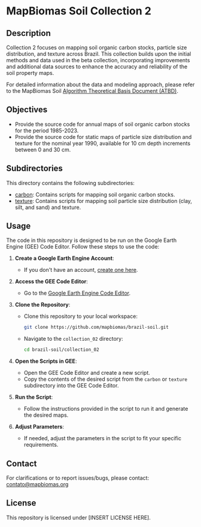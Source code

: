 # MapBiomas Soil Collection 2

## Description
Collection 2 focuses on mapping soil organic carbon stocks, particle size distribution, and texture across Brazil. This collection builds upon the initial methods and data used in the beta collection, incorporating improvements and additional data sources to enhance the accuracy and reliability of the soil property maps.

For detailed information about the data and modeling approach, please refer to the MapBiomas Soil [Algorithm Theoretical Basis Document (ATBD)](https://brasil.mapbiomas.org/metodo-mapbiomas-solo/).

## Objectives
* Provide the source code for annual maps of soil organic carbon stocks for the period 1985-2023.
* Provide the source code for static maps of particle size distribution and texture for the nominal year 1990, available for 10 cm depth increments between 0 and 30 cm.

## Subdirectories
This directory contains the following subdirectories:

* [carbon](./carbon/): Contains scripts for mapping soil organic carbon stocks.
* [texture](./texture/): Contains scripts for mapping soil particle size distribution (clay, silt, and sand) and texture.

## Usage
The code in this repository is designed to be run on the Google Earth Engine (GEE) Code Editor. Follow these steps to use the code:

1. **Create a Google Earth Engine Account**:
   * If you don't have an account, [create one here](https://signup.earthengine.google.com/).

2. **Access the GEE Code Editor**:
   * Go to the [Google Earth Engine Code Editor](https://code.earthengine.google.com/).

3. **Clone the Repository**:
   * Clone this repository to your local workspace:
     ```sh
     git clone https://github.com/mapbiomas/brazil-soil.git
     ```
   * Navigate to the `collection_02` directory:
     ```sh
     cd brazil-soil/collection_02
     ```

4. **Open the Scripts in GEE**:
   * Open the GEE Code Editor and create a new script.
   * Copy the contents of the desired script from the `carbon` or `texture` subdirectory into the GEE Code Editor.

5. **Run the Script**:
   * Follow the instructions provided in the script to run it and generate the desired maps.

6. **Adjust Parameters**:
   * If needed, adjust the parameters in the script to fit your specific requirements.

## Contact
For clarifications or to report issues/bugs, please contact: <contato@mapbiomas.org>

## License  
This repository is licensed under [INSERT LICENSE HERE].